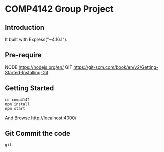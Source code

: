 # COMP4142 Group Project

## Introduction

It built with Express("~4.16.1").

## Pre-require
NODE 
https://nodejs.org/en/
GIT
https://git-scm.com/book/en/v2/Getting-Started-Installing-Git


## Getting Started

```
cd comp4142
npm install
npm start
```

And Browse http://localhost:4000/

## Git Commit the code
```
git 

```